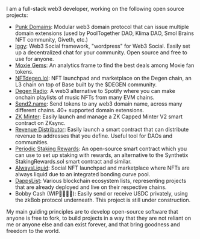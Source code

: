 I am a full-stack web3 developer, working on the following open source projects:

- [Punk Domains](https://punk.domains/): Modular web3 domain protocol that can issue multiple domain extensions (used by PoolTogether DAO, Klima DAO, Smol Brains NFT community, Giveth, etc.)
- [Iggy](https://iggy.social/): Web3 Social framework, "wordpress" for Web3 Social. Easily set up a decentralized chat for your community. Open source and free to use for anyone.
- [Moxie Gems](https://frames.moxiegems.com): An analytics frame to find the best deals among Moxie fan tokens.
- [NFTdegen.lol](https://nftdegen.lol): NFT launchpad and marketplace on the Degen chain, an L3 chain on top of Base built by the $DEGEN community.
- [Degen Radio](https://degenradio.lol): A web3 alternative to Spotify where you can make onchain playlists of music NFTs from many EVM chains.
- [Send2.name](https://send2.name/): Send tokens to any web3 domain name, across many different chains. 40+ supported domain extensions.
- [ZK Minter](https://zkminter.org): Easily launch and manage a ZK Capped Minter V2 smart contract on ZKsync.
- [Revenue Distributor](https://distributor.iggy.social/): Easily launch a smart contract that can distribute revenue to addresses that you define. Useful tool for DAOs and communities.
- [Periodic Staking Rewards](https://github.com/tempe-techie/periodic-staking-rewards): An open-source smart contract which you can use to set up staking with rewards, an alternative to the Synthetix StakingRewards.sol smart contract and similar.
- [AlwaysLiquid](https://alwaysliquid.com/): Social NFT launchpad and marketplace where NFTs are always liquid due to an integrated bonding curve pool.
- [DappsList](https://dappslist.net/): Various blockchain ecosystem lists, representing projects that are already deployed and live on their respective chains.
- Bobby Cash (WIP👷🏻‍♂️🚧): Easily send or receive USDC privately, using the zkBob protocol underneath. This project is still under construction.

My main guiding principles are to develop open-source software that anyone is free to fork, to build projects in a way that they are not reliant on me or anyone else and can exist forever, and that bring goodness and freedom to the world.
